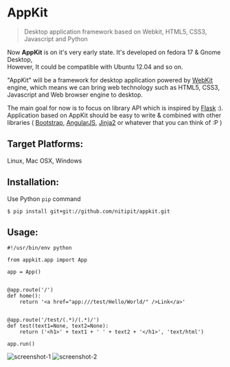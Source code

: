 # AppKit
> Desktop application framework based on Webkit, HTML5, CSS3, Javascript and Python

Now __AppKit__ is on it's very early state. It's developed on fedora 17 & Gnome Desktop,  
However, It could be compatible with Ubuntu 12.04 and so on.

"AppKit" will be a framework for desktop application powered by [WebKit](http://www.webkit.org/) engine, which means we can bring web technology such as HTML5, CSS3, Javascript and Web browser engine to desktop.

The main goal for now is to focus on library API which is inspired by [Flask](http://flask.pocoo.org/) :). Application based on AppKit should be easy to write & combined with other libraries ( [Bootstrap](http://twitter.github.com/bootstrap/), [AngularJS](http://angularjs.org/), [Jinja2](http://jinja.pocoo.org/docs/) or whatever that you can think of :P )

## Target Platforms:
Linux, Mac OSX, Windows

## Installation:
Use Python `pip` command
```
$ pip install git+git://github.com/nitipit/appkit.git
```

## Usage:
```
#!/usr/bin/env python

from appkit.app import App

app = App()


@app.route('/')
def home():
    return '<a href="app:///test/Hello/World/" />Link</a>'


@app.route('/test/(.*)/(.*)/')
def test(text1=None, text2=None):
    return ('<h1>' + text1 + ' ' + text2 + '</h1>', 'text/html')

app.run()
```

![screenshot-1](https://raw.github.com/nitipit/appkit/master/doc/1.png)
![screenshot-2](https://raw.github.com/nitipit/appkit/master/doc/2.png)